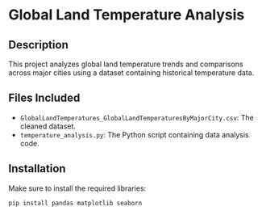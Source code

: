 # Global Land Temperature Analysis

## Description
This project analyzes global land temperature trends and comparisons across major cities using a dataset containing historical temperature data.

## Files Included
- `GlobalLandTemperatures_GlobalLandTemperaturesByMajorCity.csv`: The cleaned dataset.
- `temperature_analysis.py`: The Python script containing data analysis code.

## Installation
Make sure to install the required libraries:
```bash
pip install pandas matplotlib seaborn
